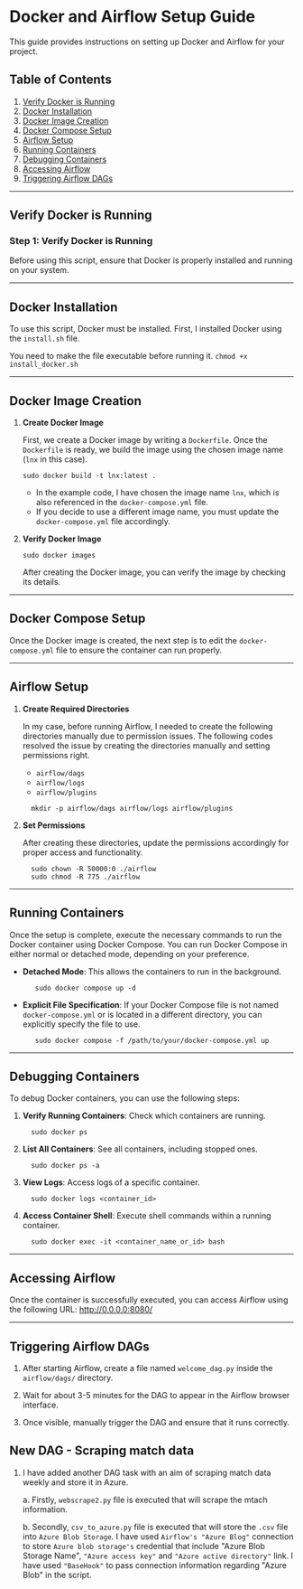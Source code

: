 # Docker and Airflow Setup Guide

This guide provides instructions on setting up Docker and Airflow for your project.

## Table of Contents

1. [Verify Docker is Running](#verify-docker-is-running)
2. [Docker Installation](#docker-installation)
3. [Docker Image Creation](#docker-image-creation)
4. [Docker Compose Setup](#docker-compose-setup)
5. [Airflow Setup](#airflow-setup)
6. [Running Containers](#running-containers)
7. [Debugging Containers](#debugging-containers)
8. [Accessing Airflow](#accessing-airflow)
9. [Triggering Airflow DAGs](#triggering-airflow-dags)

---

## Verify Docker is Running

### Step 1: Verify Docker is Running

Before using this script, ensure that Docker is properly installed and running on your system.

---

## Docker Installation

To use this script, Docker must be installed. First, I installed Docker using the `install.sh` file.


You need to make the file executable before running it.
    ```
    chmod +x install_docker.sh
    ```

---

## Docker Image Creation

1. **Create Docker Image**

   First, we create a Docker image by writing a `Dockerfile`. Once the `Dockerfile` is ready, we build the image using the chosen image name (`lnx` in this case).
    ```
    sudo docker build -t lnx:latest .
    ```
   

   - In the example code, I have chosen the image name `lnx`, which is also referenced in the `docker-compose.yml` file.
   - If you decide to use a different image name, you must update the `docker-compose.yml` file accordingly.

3. **Verify Docker Image**
     ```
     sudo docker images
     ```

   After creating the Docker image, you can verify the image by checking its details.

---

## Docker Compose Setup

Once the Docker image is created, the next step is to edit the `docker-compose.yml` file to ensure the container can run properly. 

---

## Airflow Setup

1. **Create Required Directories**

   In my case, before running Airflow, I needed to create the following directories manually due to permission issues. The following codes resolved the issue by creating the directories manually and setting permissions right.
   - `airflow/dags`
   - `airflow/logs`
   - `airflow/plugins`
     
  
    ```
      mkdir -p airflow/dags airflow/logs airflow/plugins
    ```
    

2. **Set Permissions**
   
   After creating these directories, update the permissions accordingly for proper access and functionality.
   ```
     sudo chown -R 50000:0 ./airflow
     sudo chmod -R 775 ./airflow
   ```

---

## Running Containers

Once the setup is complete, execute the necessary commands to run the Docker container using Docker Compose. You can run Docker Compose in either normal or detached mode, depending on your preference.

- **Detached Mode**: This allows the containers to run in the background.
  ```
     sudo docker compose up -d
   ```
  
- **Explicit File Specification**: If your Docker Compose file is not named `docker-compose.yml` or is located in a different directory, you can explicitly specify the file to use.

  ```
     sudo docker compose -f /path/to/your/docker-compose.yml up
   ```

---

## Debugging Containers

To debug Docker containers, you can use the following steps:

1. **Verify Running Containers**: Check which containers are running.
   ```
     sudo docker ps
   ```
2. **List All Containers**: See all containers, including stopped ones.
   ```
     sudo docker ps -a
   ```
3. **View Logs**: Access logs of a specific container.
   ```
     sudo docker logs <container_id>
   ```
4. **Access Container Shell**: Execute shell commands within a running container.
   ```
     sudo docker exec -it <container_name_or_id> bash
   ```

---

## Accessing Airflow

Once the container is successfully executed, you can access Airflow using the following URL: http://0.0.0.0:8080/

---

## Triggering Airflow DAGs

1. After starting Airflow, create a file named `welcome_dag.py` inside the `airflow/dags/` directory.
   
2. Wait for about 3-5 minutes for the DAG to appear in the Airflow browser interface.

3. Once visible, manually trigger the DAG and ensure that it runs correctly.


## New DAG - Scraping match data

1. I have added another DAG task with an aim of scraping match data weekly and store it in Azure.

   a. Firstly, `webscrape2.py` file is executed that will scrape the mtach information.

   b. Secondly, `csv_to_azure.py` file is executed that will store the `.csv` file into `Azure Blob Storage`. I have used `Airflow's "Azure Blog"` connection to store `Azure blob storage's` credential that include "Azure Blob Storage Name", `"Azure access key"` and `"Azure active directory"` link. I have used `"BaseHook"` to pass connection information regarding "Azure Blob" in the script.
